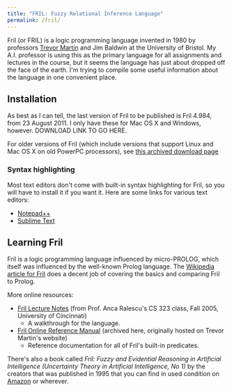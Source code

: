 ```yaml
---
title: "FRIL: Fuzzy Relational Inference Language"
permalink: /fril/
---
```

Fril (or FRIL) is a logic programming language invented in 1980 by professors [Trevor Martin](http://www.bristol.ac.uk/engineering/people/trevor-p-martin/) and Jim Baldwin at the University of Bristol. My A.I. professor is using this as the primary language for all assignments and lectures in the course, but it seems the language has just about dropped off the face of the earth. I'm trying to compile some useful information about the language in one convenient place.

## Installation
As best as I can tell, the last version of Fril to be published is Fril 4.984, from 23 August 2011. I only have these for Mac OS X and Windows, however. DOWNLOAD LINK TO GO HERE.

For older versions of Fril (which include versions that support Linux and Mac OS X on old PowerPC processors), see [this archived download page](https://web.archive.org/web/20120722103213/http://www.enm.bris.ac.uk/ai/martin/downloads/FrilResources.html)

### Syntax highlighting
Most text editors don't come with built-in syntax highlighting for Fril, so you will have to install it if you want it. Here are some links for various text editors:

* [Notepad++](https://gist.github.com/scholtes/dd2680ce9dd10907e32a02f6d8b94cb2)
* [Sublime Text](https://gist.github.com/scholtes/81c53fded4e32c22e016189acd22df34)

## Learning Fril
Fril is a logic programming language influenced by micro-PROLOG, which itself was influenced by the well-known Prolog language. The [Wikipedia article for Fril](https://en.wikipedia.org/wiki/Fril) does a decent job of covering the basics and comparing Fril to Prolog.

More online resources:
* [Fril Lecture Notes](http://www.ece.uc.edu/~aralescu/323Fall2005/LECTURES/Fril_index.html) (from Prof. Anca Ralescu's CS 323 class, Fall 2005, University of Cincinnati)
  * A walkthrough for the language.
* [Fril Online Reference Manual](manual/) (archived here, originally hosted on Trevor Martin's website)
  * Reference documentation for all of Fril's built-in predicates.

There's also a book called *Fril: Fuzzy and Evidential Reasoning in Artificial Intelligence (Uncertainty Theory in Artificial Intelligence, No 1)* by the creators that was published in 1995 that you can find in used condition on [Amazon](https://www.amazon.com/Fril-Evidential-Artificial-Intelligence-Uncertainty/dp/047195523X) or wherever.
